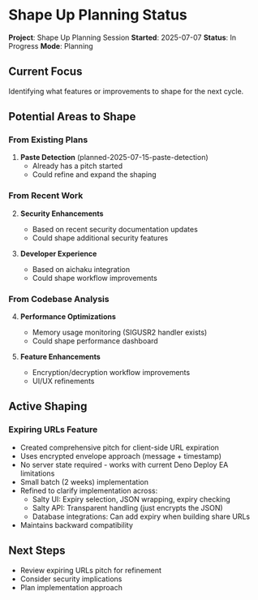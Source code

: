 # Shape Up Planning Status

**Project**: Shape Up Planning Session
**Started**: 2025-07-07
**Status**: In Progress
**Mode**: Planning

## Current Focus

Identifying what features or improvements to shape for the next cycle.

## Potential Areas to Shape

### From Existing Plans

1. **Paste Detection** (planned-2025-07-15-paste-detection)
   - Already has a pitch started
   - Could refine and expand the shaping

### From Recent Work

2. **Security Enhancements**
   - Based on recent security documentation updates
   - Could shape additional security features

3. **Developer Experience**
   - Based on aichaku integration
   - Could shape workflow improvements

### From Codebase Analysis

4. **Performance Optimizations**
   - Memory usage monitoring (SIGUSR2 handler exists)
   - Could shape performance dashboard

5. **Feature Enhancements**
   - Encryption/decryption workflow improvements
   - UI/UX refinements

## Active Shaping

### Expiring URLs Feature

- Created comprehensive pitch for client-side URL expiration
- Uses encrypted envelope approach (message + timestamp)
- No server state required - works with current Deno Deploy EA limitations
- Small batch (2 weeks) implementation
- Refined to clarify implementation across:
  - Salty UI: Expiry selection, JSON wrapping, expiry checking
  - Salty API: Transparent handling (just encrypts the JSON)
  - Database integrations: Can add expiry when building share URLs
- Maintains backward compatibility

## Next Steps

- Review expiring URLs pitch for refinement
- Consider security implications
- Plan implementation approach
